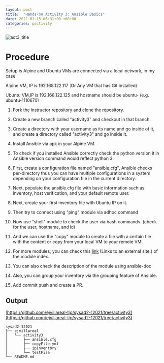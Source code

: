 ```yaml
---
layout: post
title:  "Hands-on Activity 3: Ansible Basics"
date: 2021-01-15 06:31:00 +08:00
categories: pactivity
---
```

![act3_title](https://user-images.githubusercontent.com/75426228/104713249-97304f00-575e-11eb-950c-a55778e8b06f.png)

# Procedure

Setup is Alpine and Ubuntu VMs are connected via a local network, in my case

Alpine VM, IP is 192.168.122.117 (Or Any VM that has Git installed)

Ubuntu VM,IP is 192.168.122.125 and hostname should be ubuntu-<your student number> (e.g. ubuntu-1110670)

1. Fork the instructor repository and clone the repository.

2. Create a new branch called "activity3" and checkout in that branch.

3. Create a directory with your username as its name and go inside of it, and create a directory called "activity3" and go inside it.

4. Install Ansible via apk in your Alpine VM.

5. To check if you installed Ansible correctly check the python version it in Ansible version command would reflect python 3.

6. First, create a configuration file named "ansible.cfg", Ansible checks per-directory thus you can have multiple configurations in a system depending on your configuration file in the current directory.

7. Next, populate the ansible.cfg file with basic information such as inventory, host verification, and your default remote user.

8. Next, create your first inventory file with Ubuntu IP on it.

9. Then try to connect using "ping" module via adhoc command

10. Now use "shell" module to check the user via bash commands. (check for the user, hostname, and id)

11. And we can use the "copy" module to create a file with a certain file with the content or copy from your local VM to your remote VM.

12. For more modules, you can check this [link](https://docs.ansible.com/ansible/latest/modules/modules_by_category.html) (Links to an external site.) of the module index.

13. You can also check the description of the module using ansible-doc 

14. Also, you can group your inventory via the grouping feature of Ansible.

15. Add commit push and create a PR.

## Output
[https://github.com/ejvillareal-tip/sysad2-12021/tree/activity3](https://github.com/ejvillareal-tip/sysad2-12021/tree/activity3)

```
sysad2-12021
├── ejvillareal
│   └── activity3
│       ├── ansible.cfg
│       ├── copyFile.yml
│       ├── ipInventory
│       └── testFile
└── README.md
```